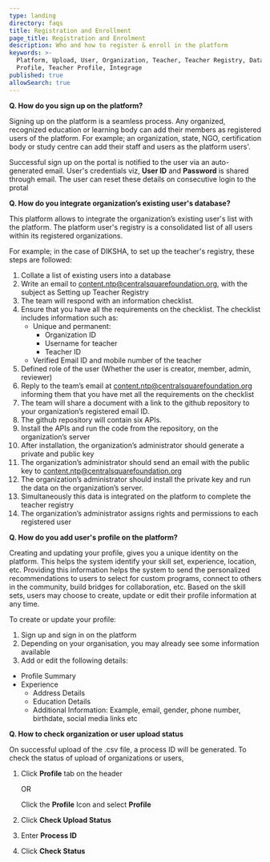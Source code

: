 ```yaml
---
type: landing
directory: faqs
title: Registration and Enrollment
page_title: Registration and Enrolment
description: Who and how to register & enroll in the platform
keywords: >-
  Platform, Upload, User, Organization, Teacher, Teacher Registry, Database,
  Profile, Teacher Profile, Integrage
published: true
allowSearch: true
---
```


**Q. How do you sign up on the platform?**

Signing up on the platform is a seamless process. Any organized, recognized education or learning body can add their members as registered users of the platform. For example; an organization, state, NGO, certification body or study centre can add their staff and users as the platform users'.

Successful sign up on the portal is notified to the user via an auto-generated email. User's credentials viz, **User ID** and **Password** is shared through email. The user can reset these details on consecutive login to the protal

**Q. How do you integrate organization’s existing user's database?**

This platform allows to integrate the organization’s existing user's list with the platform. The platform user's registry is a consolidated list of all users within its registered organizations. 

For example; in the case of DIKSHA, to set up the teacher's registry, these steps are followed:

1. Collate a list of existing users into a database
2. Write an email to content.ntp@centralsquarefoundation.org, with the subject as Setting up Teacher Registry
3. The team will respond with an information checklist.
4. Ensure that you have all the requirements on the checklist. The checklist includes information such as:
	- Unique and permanent:
		- Organization ID
		- Username for teacher
		- Teacher ID
	- Verified Email ID and mobile number of the teacher
5. Defined role of the user (Whether the user is creator, member, admin, reviewer)
6. Reply to the team’s  email at  content.ntp@centralsquarefoundation.org  informing them  that you have met all the requirements on the checklist
7. The team will share a document with a link to the github repository to  your organization’s registered email ID.
8. The github repository will contain six APIs.
9. Install the APIs and run the code from  the repository, on the organization’s server
10. After installation, the organization’s administrator should generate a private and public key
11. The organization’s administrator should send an email with the public key  to content.ntp@centralsquarefoundation.org  
12. The organization’s administrator should install the private key and run the data on the organization’s server.
13. Simultaneously this data is integrated on the platform to complete the teacher registry 
14. The organization’s administrator assigns rights and permissions to each registered user

**Q. How do you add user's profile on the platform?**

Creating and updating your profile, gives you a unique identity on the platform. This helps the system identify your skill set, experience, location, etc. Providing this information helps the system to send the personalized recommendations to users to select for custom programs, connect to others in the community, build bridges for collaboration, etc. Based on the skill sets, users may choose to create, update or edit their profile information at any time.

To create or update your profile:

1. Sign up and sign in on the platform
2. Depending on your organisation, you may already see some information available
3. Add or edit the following details:
	
  * Profile Summary
  * Experience
	* Address Details
	* Education Details
	* Additional Information: Example, email, gender, phone number, birthdate, social media links etc

**Q. How to check organization or user upload status**

On successful upload of the .csv file, a process ID will be generated. To check the status of upload of organizations or users,

1. Click **Profile** tab on the header

   OR
 
   Click the **Profile** Icon and select **Profile**

2. Click **Check Upload Status**
3. Enter **Process ID** 
4. Click **Check Status**
